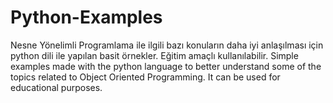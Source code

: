 # Python-Examples
Nesne Yönelimli Programlama ile ilgili bazı konuların daha iyi anlaşılması için python dili ile yapılan basit örnekler. Eğitim amaçlı kullanılabilir.
Simple examples made with the python language to better understand some of the topics related to Object Oriented Programming. It can be used for educational purposes.
